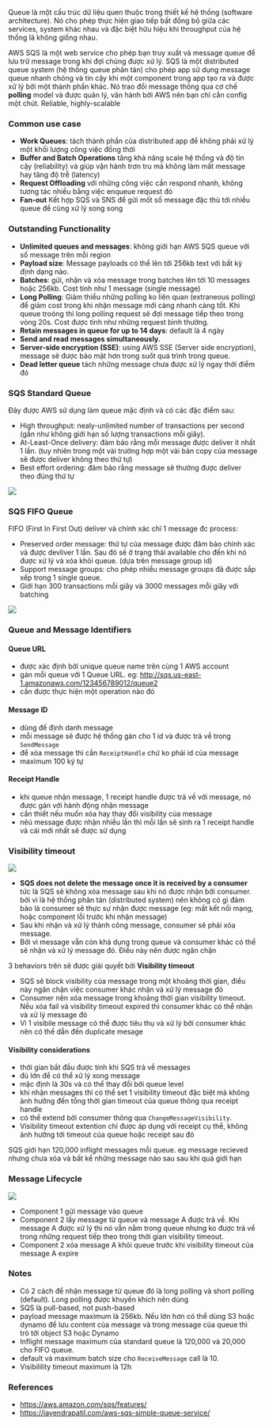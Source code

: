 Queue là một cấu trúc dữ liệu quen thuộc trong thiết kế hệ thống (software architecture). Nó cho phép thực hiện giao tiếp bất đồng bộ giữa các services, system khác nhau và đặc biệt hữu hiệu khi throughput của hệ thống là không giống nhau. 

AWS SQS là một web service cho phép bạn truy xuất và message queue để lưu trữ message trong khi đợi chúng được xử lý. SQS là một distributed queue system (hệ thống queue phân tán) cho phép app sử dụng message queue nhanh chóng và tin cậy khi một component trong app tạo ra và được xử lý bởi một thành phần khác. Nó trao đổi message thông qua cơ chế **polling** model và được quản lý, vân hành bởi AWS nên bạn chỉ cần config một chút. Reliable, highly-scalable

### Common use case
* **Work Queues**: tách thành phần của distributed app để không phải xử lý một khối lượng công việc đồng thời
* **Buffer and Batch Operations** tăng khả năng scale hệ thống và độ tin cậy (reliability) và giúp vận hành trơn tru mà không làm mất message hay tăng độ trễ (latency)
* **Request Offloading** với những công việc cần respond nhanh, không tương tác nhiều bằng việc enqueue request đó
* **Fan-out** Kết hợp SQS và SNS để gửi mốt số message đặc thù tới nhiều queue để cùng xử lý song song

### Outstanding Functionality
* **Unlimited queues and messages**: không giới hạn AWS SQS queue với số message trên mỗi region
* **Payload size**: Message payloads có thể lên tới 256kb text với bất kỳ định dạng nào.
* **Batches**: gửi, nhận và xóa message trong batches lên tới 10 messages hoặc 256kb. Cost tính như 1 message (single message) 
* **Long Polling**:  Giảm thiểu những polling ko liên quan (extraneous polling) để giảm cost trong khi nhận message mới càng nhanh càng tốt. Khi queue troóng thì long polling request sẽ đợi message tiếp theo trong vòng 20s. Cost được tính như những request bình thường.
* **Retain messages in queue for up to 14 days**: default là 4 ngày
* **Send and read messages simultaneously.**
* **Server-side encryption (SSE)**: using AWS SSE (Server side encryption), message sẽ được bảo mật hơn trong suốt quá trình trong queue.
* **Dead letter queue** tách những message chưa được xử lý ngay thời điểm đó
### SQS Standard Queue
Đây được AWS sử dụng làm queue mặc định và có các đặc điểm sau:
* High throughput: nealy-unlimited number of transactions per second (gần như không giới hạn số lượng transactions mỗi giây).
* At-Least-Once delivery: đảm bảo rằng mỗi message được deliver ít nhất 1 lần. (tuy nhiên trong một vài trường hợp một vài bản copy của message sẽ được deliver không theo thứ tự)
* Best effort ordering: đảm bảo rằng message sẽ thường được deliver theo đúng thứ tự

![](https://d1.awsstatic.com/AmazonSQS/sqs-what-is-sqs-standard-queue-diagram.29963b2823bc048492c7af2757535d500aa2c159.png)

### SQS FIFO Queue
FIFO (First In First Out) deliver và chính xác chỉ 1 message đc process:
* Preserved order message: thứ tự của message được đảm bảo chính xác và được devliver 1 lần. Sau đó sẽ ở trạng thái available cho đến khi nó được xử lý và xóa khỏi queue. (dựa trên message group id)
* Support message groups: cho phép nhiều message groups đã được sắp xếp trong 1 single queue. 
* Giới hạn 300 transactions mỗi giây và 3000 messages mỗi giây với batching

![](https://d1.awsstatic.com/AmazonSQS/sqs-what-is-sqs-fifo-queue-diagram.8f1c8d366f58845ce03bb2983c16349102cf1524.png)

### Queue and Message Identifiers
#### Queue URL 
* được xác định bởi unique queue name trên cùng 1 AWS account
* gán mỗi queue với 1 Queue URL. eg: http://sqs.us-east-1.amazonaws.com/123456789012/queue2
* cần được thực hiện một operation nào đó
#### Message ID
* dùng để định danh message
* mỗi message sẽ được hệ thống gán cho 1 id và được trả về trong `SendMessage`
* để xóa message thì cần `ReceiptHandle` chứ ko phải id của message
* maximum 100 ký tự
#### Receipt Handle
* khi queue nhận message, 1 receipt handle được trả về với message, nó được gán với hành động nhận message
* cần thiết nếu muốn xóa hay thay đổi visibility của message
* nêú message được nhận nhiều lần thì mỗi lần sẽ sinh ra 1 receipt handle và cái mới nhất sẽ được sử dụng
### Visibility timeout
![](https://docs.aws.amazon.com/AWSSimpleQueueService/latest/SQSDeveloperGuide/images/sqs-visibility-timeout-diagram.png)

* **SQS does not delete the message once it is received by a consumer** tức là SQS sẽ không xóa message sau khi nó được nhận bởi consumer. bởi vì là hệ thống phân tán (distributed system) nên không có gì đảm bảo là consumer sẽ thực sự nhận được message (eg: mất kết nối mạng, hoặc component lỗi trước khi nhận message)
* Sau khi nhận và xử lý thành công message, consumer sẽ phải xóa message.
* Bởi vì message vẫn còn khả dụng trong queue và consumer khác có thể sẽ nhận và xử lý message đó. Điều này nên được ngăn chặn

3 behaviors trên sẽ được giải quyết bởi **Visibility timeout**
* SQS sẽ block visibility của message trong một khoảng thời gian, điều này ngăn chặn việc consumer khác nhận và xử lý message đó
* Consumer nên xóa message trong khoảng thời gian visibility timeout. Nếu xóa fail và visibility timeout expired thì consumer khác có thể nhận và xử lý message đó
* Vì 1 visibile message có thể được tiêu thụ và xử lý bởi consumer khác nên có thể dẫn đến duplicate mesage

#### Visibility considerations
* thời gian bắt đầu được tính khi SQS trả về messages
* đủ lớn để có thể xử lý xong message
* mặc định là 30s và có thể thay đổi bởi queue level
* khi nhận messages thì có thể set 1 visibility timeout đặc biệt mà không ảnh hưởng đến tổng thời gian timeout của queue thông qua receipt handle
* có thể extend bởi consumer thông qua `ChangeMessageVisibility`.
* Visibility timeout extention chỉ được áp dụng với receipt cụ thể, không ảnh hưởng tới timeout của queue hoặc receipt sau đó

SQS giới hạn 120,000 inflight messages mỗi queue. eg message recieved nhưng chưa xóa và bất kể những message nào sau sau khi quá giới hạn
### Message Lifecycle
![](https://docs.aws.amazon.com/AWSSimpleQueueService/latest/SQSDeveloperGuide/images/sqs-message-lifecycle-diagram.png)

- Component 1 gửi message vào queue
- Component 2  lấy message từ queue và message A được trả về. Khi message A được xử lý thì nó vẫn nằm trong queue nhưng ko được trả về trong những request tiếp theo trong thời gian visibility timeout.
- Component 2 xóa message A khỏi queue trước khi visibility timeout của message A expire

### Notes
- Có 2 cách để nhận message từ queue đó là long polling và short polling (default). Long polling được khuyến khích nên dùng
- SQS là pull-based, not push-based
- payload message maximum là 256kb. Nếu lớn hơn có thể dùng S3 hoặc dynamo để lưu content của message và trong message của queue thì trỏ tới object S3 hoặc Dynamo
- Inflight message maximum của standard queue là 120,000 và 20,000 cho FIFO queue.
- default và maximum batch size cho `ReceiveMessage` call là 10.
- Visibilility timeout maximum là 12h
### References
* https://aws.amazon.com/sqs/features/
* https://jayendrapatil.com/aws-sqs-simple-queue-service/